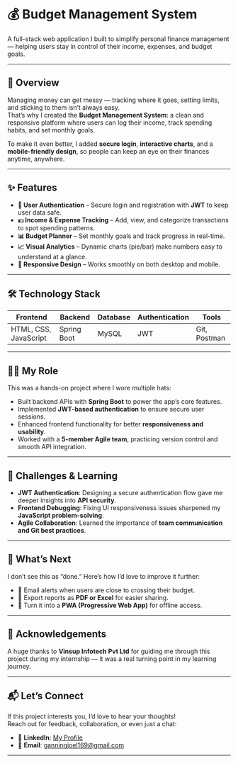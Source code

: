 # 💰 Budget Management System  

A full-stack web application I built to simplify personal finance management — helping users stay in control of their income, expenses, and budget goals.  

---

## 📌 Overview  
Managing money can get messy — tracking where it goes, setting limits, and sticking to them isn’t always easy.  
That’s why I created the **Budget Management System**: a clean and responsive platform where users can log their income, track spending habits, and set monthly goals.  

To make it even better, I added **secure login**, **interactive charts**, and a **mobile-friendly design**, so people can keep an eye on their finances anytime, anywhere.  

---

## ✨ Features  

- **🔑 User Authentication** – Secure login and registration with **JWT** to keep user data safe.  
- **💵 Income & Expense Tracking** – Add, view, and categorize transactions to spot spending patterns.  
- **📊 Budget Planner** – Set monthly goals and track progress in real-time.  
- **📈 Visual Analytics** – Dynamic charts (pie/bar) make numbers easy to understand at a glance.  
- **📱 Responsive Design** – Works smoothly on both desktop and mobile.  

---

## 🛠 Technology Stack  

| Frontend | Backend | Database | Authentication | Tools |
|----------|---------|----------|----------------|-------|
| HTML, CSS, JavaScript | Spring Boot | MySQL | JWT | Git, Postman |

---

## 👨‍💻 My Role  

This was a hands-on project where I wore multiple hats:  

- Built backend APIs with **Spring Boot** to power the app’s core features.  
- Implemented **JWT-based authentication** to ensure secure user sessions.  
- Enhanced frontend functionality for better **responsiveness and usability**.  
- Worked with a **5-member Agile team**, practicing version control and smooth API integration.  

---

## 🚀 Challenges & Learning  

- **JWT Authentication**: Designing a secure authentication flow gave me deeper insights into **API security**.  
- **Frontend Debugging**: Fixing UI responsiveness issues sharpened my **JavaScript problem-solving**.  
- **Agile Collaboration**: Learned the importance of **team communication and Git best practices**.  

---

## 🔮 What’s Next  

I don’t see this as “done.” Here’s how I’d love to improve it further:  

- 📧 Email alerts when users are close to crossing their budget.  
- 📑 Export reports as **PDF or Excel** for easier sharing.  
- 📱 Turn it into a **PWA (Progressive Web App)** for offline access.  

---

## 🙏 Acknowledgements  
A huge thanks to **Vinsup Infotech Pvt Ltd** for guiding me through this project during my internship — it was a real turning point in my learning journey.  

---

## 📬 Let’s Connect  
If this project interests you, I’d love to hear your thoughts!  
Reach out for feedback, collaboration, or even just a chat:  

- 💼 **LinkedIn**: [My Profile](www.linkedin.com/in/ganningjoelj1609)  
- 📧 **Email**: ganningjoel169@gmail.com  

---
